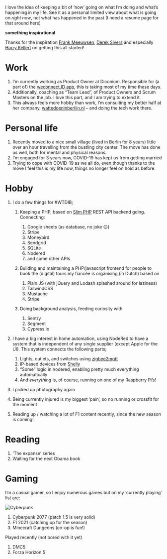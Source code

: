 I love the idea of keeping a bit of ‘now’ going on what I’m doing and what’s happening in my life.
See it as a personal limited view about what is going on _right now_, not what has happened in the past (I need a resume page for that around here)

<b class=“bullshit”>something inspirational</b>

Thanks for the inspiration [Frank Meeuwsen][1], [Derek Sivers][2] and especially [Harry Kellert][3] on getting this all started!

# Work

1. I’m currently working as Product Owner at Diconium. Responsible for (a part of) the [weconnect.ID app][4], this is taking most of my time these days.
2. Additionally, coaching as “Team Lead”, of Product Owners and Scrum Masters on the job. I love this part, and I am trying to extend it.
3. This always feels more hobby than work, I’m consulting my better half at her company, [wattedoeninberlijn.nl][5] – and doing the tech work there.

# Personal life

1. Recently moved to a nice small village (lived in Berlin for 8 years) little over an hour travelling from the bustling city center. The move has done us well, both for mental and physical reasons.
2. I’m engaged for 3 years now, COVID-19 has kept us from getting married
3. Trying to cope with COVID-19 as we all do, even though thanks to the move I feel this is my life now, things no longer feel on hold as before.

# Hobby

1. I do a few things for #WTDIB;
	1. Keeping a PHP, based on [Slim PHP][6] REST API backend going. Connecting:
		1. Google sheets (as database, no joke 😉) 
		2. Stripe
		3. Moneybird
		4. Sendgrid
		5. SQLite
		6. Nodered
		7. and some other APIs

	1. Building and maintaining a PHP/javascript frontend for people to book the (digital) tours my fiancée is organising (in Dutch) based on
		1. Plain JS (with jQuery and Lodash splashed around for laziness)
		2. TailwindCSS
		3. Mustache
		4. Stripe

	1. Doing background analysis, feeding curiosity with
		1. Sentry
		2. Segment
		3. Cypress.io

2. I have a big interest in home automation, using NodeRed to have a system that is independent of any single supplier (except Apple for the UI). This system connects the following parts;
	1. Lights, outlets, and switches using [zigbee2mqtt][7]
	2. IP-based devices from [Shelly][8]
	3. “Some” logic in nodered, enabling pretty much everything automatically
	4. And _everything_ is, of course, running on one of my Raspberry Pi’s!

3. I picked up photography again
4. Being currently injured is my biggest ‘pain’, so no running or crossfit for the moment
5. Reading up / watching a lot of F1 content recently, since the new season is coming!
# Reading

1. ‘The expanse’ series
2. Waiting for the next Obama book

# Gaming

I’m a casual gamer, so I enjoy numerous games but on my ‘currently playing’ list are:

![Cyberpunk][image-1]

1. Cyberpunk 2077 (patch 1.5 is very solid)
2. F1 2021 (catching up for the season)
3. Minecraft Dungeons (co-op is fun!)

Played recently (not bored with it yet)
1. DMC5
2. Forza Horizon 5

[1]:	https://diggingthedigital.com/now/
[2]:	https://sive.rs/now3
[3]:	https://www.harryfk.com/now/
[4]:	https://apps.apple.com/de/app/volkswagen-we-connect-id/id1517566572?l=en
[5]:	https://wattedoeninberlijn.nl
[6]:	https://www.slimframework.com
[7]:	https://www.zigbee2mqtt.io
[8]:	https://shelly.cloud

[image-1]:	https://casey.berlin/wp-content/uploads/2022/02/Cyberpunk.jpeg